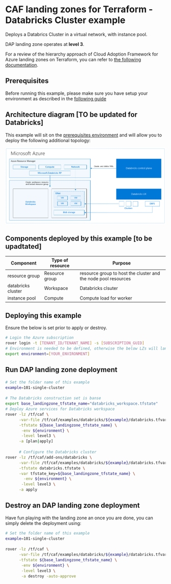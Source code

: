 # CAF landing zones for Terraform - Databricks Cluster example

Deploys a Databrics Cluster in a virtual network, with instance pool.

DAP landing zone operates at **level 3**.

For a review of the hierarchy approach of Cloud Adoption Framework for Azure landing zones on Terraform, you can refer to [the following documentation](../../../../documentation/code_architecture/hierarchy.md).

## Prerequisites

Before running this example, please make sure you have setup your environment as described in the [following guide](../../readme.md)

## Architecture diagram  [TO be updated for Databricks]

This example will sit on the [prerequisites environment](../../readme.md) and will allow you to deploy the following additional topology:

![solutions](../../../_images/examples/101-databricks-architecture.PNG)

## Components deployed by this example  [to be upadtated]

| Component                | Type of resource                 | Purpose                                                        |
|--------------------------|----------------------------------|----------------------------------------------------------------|
| resource group           | Resource group                   | resource group to host the cluster and the node pool resources |
| databricks cluster       | Workspace                        | Databricks clsuter                                             |
| instance pool            | Compute                          | Compute load for worker                                        |

## Deploying this example

Ensure the below is set prior to apply or destroy.

```bash
# Login the Azure subscription
rover login -t [TENANT_ID/TENANT_NAME] -s [SUBSCRIPTION_GUID]
# Environment is needed to be defined, otherwise the below LZs will land into sandpit which someone else is working on
export environment=[YOUR_ENVIRONMENT]
```

## Run DAP landing zone deployment

```bash
# Set the folder name of this example
example=101-single-cluster

# The Databricks construction set is banse
export base_landingzone_tfstate_name="databricks_workspace.tfstate"
# Deploy Azure services for Databricks workspace
rover -lz /tf/caf \
      -var-file /tf/caf/examples/databricks/${example}/databricks.tfvars \
      -tfstate ${base_landingzone_tfstate_name} \
       -env ${environment} \
       -level level3 \
      -a [plan|apply]
      
      # Configure the Databricks cluster
rover -lz /tf/caf/add-ons/databricks \
      -var-file /tf/caf/examples/databricks/${example}/databricks.tfvars \
      -tfstate databricks.tfstate \
      -var tfstate_key=${base_landingzone_tfstate_name} \
        -env ${environment} \
       -level level3 \
      -a apply
```

## Destroy an DAP landing zone deployment

Have fun playing with the landing zone an once you are done, you can simply delete the deployment using:

```bash
# Set the folder name of this example
example=101-single-cluster

rover -lz /tf/caf \
      -var-file /tf/caf/examples/databricks/${example}/databricks.tfvars \
      -tfstate ${base_landingzone_tfstate_name} \
       -env ${environment} \
       -level level3 \
       -a destroy -auto-approve
```
